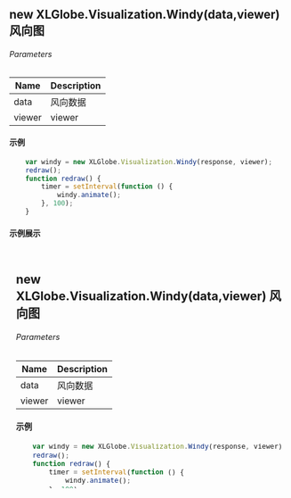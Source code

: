 ##  new XLGlobe.Visualization.Windy(data,viewer) 风向图

###### Parameters


|  Name |  Description |
| ------------ | ------------ |
|  data |  风向数据 |
|  viewer |  viewer |

#### 示例

``` javascript
    var windy = new XLGlobe.Visualization.Windy(response, viewer);
    redraw();
    function redraw() {
        timer = setInterval(function () {
            windy.animate();
        }, 100);
    }
```
#### 示例展示
<iframe width="100%" height="430" src="#/editor?type=visualization%2Fvisualization_base&example=windy&label=风向图" allowfullscreen="allowfullscreen" frameborder="0"></iframe>
